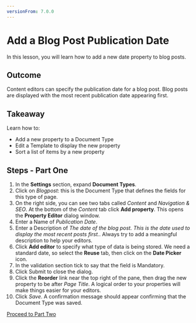```yaml
---
versionFrom: 7.0.0
---
```


# Add a Blog Post Publication Date

In this lesson, you will learn how to add a new date property to blog posts.

## Outcome

Content editors can specify the publication date for a blog post. Blog posts are displayed with the most recent publication date appearing first.

## Takeaway

Learn how to:

* Add a new property to a Document Type
* Edit a Template to display the new property
* Sort a list of items by a new property

## Steps - Part One

1. In the **Settings** section, expand **Document Types**.
2. Click on *Blogpost*: this is the Document Type that defines the fields for this type of page.
3. On the right side, you can see two tabs called *Content* and *Navigation & SEO*. At the bottom of the *Content* tab click **Add property**.  This opens the **Property Editor** dialog window.
4. Enter a Name of *Publication Date*.
5. Enter a Description of *The date of the blog post. This is the date used to display the most recent posts first.*.  Always try to add a meaningful description to help your editors.
6. Click **Add editor** to specify what type of data is being stored.  We need a standard date, so select the **Reuse** tab, then click on the **Date Picker** icon.
7. In the validation section tick to say that the field is Mandatory.
8. Click Submit to close the dialog.
9. Click the **Reorder** link near the top right of the pane, then drag the new property to be after *Page Title*. A logical order to your properties will make things easier for your editors.
10. Click *Save*. A confirmation message should appear confirming that the Document Type was saved.

[Proceed to Part Two](part-2.md)

